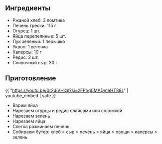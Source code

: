 ## Ингредиенты

- Ржаной хлеб: 3 ломтика
- Печень трески: 115 г
- Огурец: 1 шт.
- Яйца перепелиные: 5 шт.
- Лук зеленый: 1 перышко
- Укроп: 1 веточка
- Каперсы: 10 г
- Редис: 2 шт.
- Сливочный сыр: 30 г

## Приготовление

{{ "https://youtu.be/0r2diVHiziI?si=zFPhq0MADmeHT89L" | youtube_embed | safe }}

- Варим яйца 
- Нарезаем огурцы и редис слайсами или соломкой
- Нарезаем зелень
- Нарезаем яйца 
- Слегка разминаем печень
- Собираем бутер: хлеб > сыр > печень > яйца > овощи > каперсы > зелень 